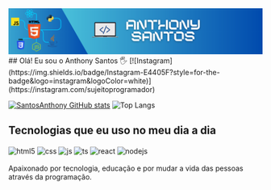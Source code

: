 <img src="https://github.com/SantosAnthony/SantosAnthony/blob/main/imganes/ANTHONY%20SANTOS%20(2).png?raw=true" >
## Olá! Eu sou o Anthony Santos 🖐️
[![Instagram](https://img.shields.io/badge/Instagram-E4405F?style=for-the-badge&logo=instagram&logoColor=white)](https://instagram.com/sujeitoprogramador)

[![SantosAnthony GitHub stats](https://github-readme-stats.vercel.app/api?username=SantosAnthony&theme=github_dark&show=reviews&show_icons=true)](https://github.com/SantosAnthony/github-readme-stats)
![Top Langs](https://github-readme-stats.vercel.app/api/top-langs/?username=SantosAnthony&hide_progress=true&theme=github_dark)
## Tecnologias que eu uso no meu dia a dia
<div style="display: inline_block">
  <img align="center" alt="html5" src="https://img.shields.io/badge/HTML5-E34F26?style=for-the-badge&logo=html5&logoColor=white" />
  <img align="center" alt="css" src="https://img.shields.io/badge/CSS3-1572B6?style=for-the-badge&logo=css3&logoColor=white" />
  <img align="center" alt="js" src="https://img.shields.io/badge/JavaScript-F7DF1E?style=for-the-badge&logo=javascript&logoColor=black" />
  <img align="center" alt="ts" src="https://img.shields.io/badge/TypeScript-007ACC?style=for-the-badge&logo=typescript&logoColor=white" />
  <img align="center" alt="react" src="https://img.shields.io/badge/React-20232A?style=for-the-badge&logo=react&logoColor=61DAFB" />
  <img align="center" alt="nodejs" src="https://img.shields.io/badge/Node.js-43853D?style=for-the-badge&logo=node.js&logoColor=white" />
</div><br/>
Apaixonado por tecnologia, educação e por mudar a vida das pessoas através da programação.
